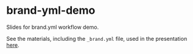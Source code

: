 # brand-yml-demo

Slides for brand.yml workflow demo.

See the materials, including the `_brand.yml` file, used in the presentation [here](https://github.com/skaltman/brand-yml-blog/tree/main). 

